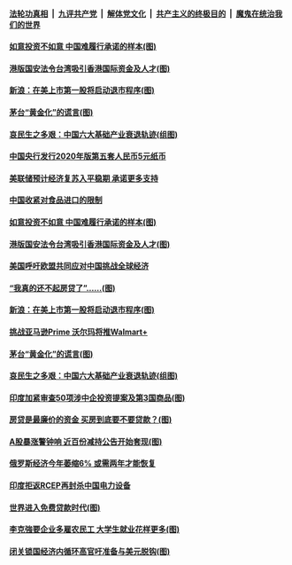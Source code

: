 

####  [法轮功真相](../../../../basic/blob/master/README.md?t=07090431) &nbsp;|&nbsp; [九评共产党](../../../../9ping.md/blob/master/README.md?t=07090431) &nbsp;|&nbsp; [解体党文化](../../../../jtdwh.md/blob/master/README.md?t=07090431)  &nbsp;|&nbsp; [共产主义的终极目的](../../../../gczydzjmd.md/blob/master/README.md?t=07090431) &nbsp;|&nbsp; [魔鬼在统治我们的世界](../../../../mgztzwmdsj.md/blob/master/README.md?t=07090431) 

#### [如意投资不如意 中国难履行承诺的样本(图)](../pages/p5/939080.md?t=07090431) 

#### [港版国安法令台湾吸引香港国际资金及人才(图)](../pages/p5/939076.md?t=07090431) 

#### [新浪：在美上市第一股将启动退市程序(图)](../pages/p5/939023.md?t=07090431) 

#### [茅台“黄金化”的谎言(图)](../pages/p5/939017.md?t=07090431) 

#### [哀民生之多艰：中国六大基础产业衰退轨迹(组图)](../pages/p5/939007.md?t=07090431) 


#### [中国央行发行2020年版第五套人民币5元纸币](../pages/p5/939103.md?t=07090431) 

#### [美联储预计经济复苏入平稳期 承诺更多支持](../pages/p5/939102.md?t=07090431) 

#### [中国收紧对食品进口的限制](../pages/p5/939082.md?t=07090431) 

#### [如意投资不如意 中国难履行承诺的样本(图)](../pages/p5/939080.md?t=07090431) 

#### [港版国安法令台湾吸引香港国际资金及人才(图)](../pages/p5/939076.md?t=07090431) 

#### [美国呼吁欧盟共同应对中国挑战全球经济](../pages/p5/939074.md?t=07090431) 

#### [“我真的还不起房贷了”……(图)](../pages/p5/939012.md?t=07090431) 

#### [新浪：在美上市第一股将启动退市程序(图)](../pages/p5/939023.md?t=07090431) 

#### [挑战亚马逊Prime 沃尔玛将推Walmart+](../pages/p5/939020.md?t=07090431) 

#### [茅台“黄金化”的谎言(图)](../pages/p5/939017.md?t=07090431) 

#### [哀民生之多艰：中国六大基础产业衰退轨迹(组图)](../pages/p5/939007.md?t=07090431) 


#### [印度加紧审查50项涉中企投资提案及第3国商品(图)](../pages/p5/938987.md?t=07090431) 

#### [房贷是最廉价的资金 买房到底要不要贷款？(图)](../pages/p5/938982.md?t=07090431) 

#### [A股暴涨警钟响 近百份减持公告开始套现(图)](../pages/p5/938981.md?t=07090431) 

#### [俄罗斯经济今年萎缩6% 或需两年才能恢复](../pages/p5/938968.md?t=07090431) 

#### [印度拒返RCEP再封杀中国电力设备](../pages/p5/938910.md?t=07090431) 

#### [世界进入免费贷款时代(图)](../pages/p5/938900.md?t=07090431) 

#### [李克強要企业多雇农民工 大学生就业花样更多(图)](../pages/p5/938870.md?t=07090431) 

#### [闭关锁国经济内循环高官吁准备与美元脱钩(图)](../pages/p5/938898.md?t=07090431) 

